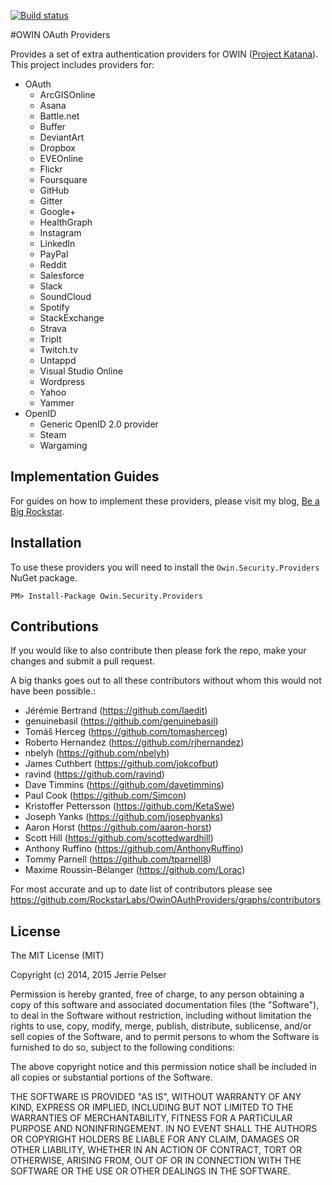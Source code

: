 [![Build status](https://ci.appveyor.com/api/projects/status/su8q95onnarswjaq/branch/master?svg=true)](https://ci.appveyor.com/project/ByteBlast/owinoauthproviders/branch/master)


#OWIN OAuth Providers

Provides a set of extra authentication providers for OWIN ([Project Katana](http://katanaproject.codeplex.com/)).  This project includes providers for:
- OAuth
  - ArcGISOnline
  - Asana
  - Battle.net
  - Buffer
  - DeviantArt
  - Dropbox
  - EVEOnline
  - Flickr
  - Foursquare
  - GitHub
  - Gitter
  - Google+
  - HealthGraph
  - Instagram
  - LinkedIn
  - PayPal
  - Reddit
  - Salesforce
  - Slack
  - SoundCloud
  - Spotify
  - StackExchange
  - Strava
  - TripIt
  - Twitch.tv
  - Untappd
  - Visual Studio Online
  - Wordpress
  - Yahoo
  - Yammer
- OpenID
  - Generic OpenID 2.0 provider
  - Steam
  - Wargaming

## Implementation Guides
For guides on how to implement these providers, please visit my blog, [Be a Big Rockstar](http://www.beabigrockstar.com).

## Installation
To use these providers you will need to install the ```Owin.Security.Providers``` NuGet package.

```
PM> Install-Package Owin.Security.Providers
```

## Contributions

If you would like to also contribute then please fork the repo, make your changes and submit a pull request.

A big thanks goes out to all these contributors without whom this would not have been possible.:
* Jérémie Bertrand (https://github.com/laedit)
* genuinebasil (https://github.com/genuinebasil)
* Tomáš Herceg (https://github.com/tomasherceg)
* Roberto Hernandez (https://github.com/rjhernandez)
* nbelyh (https://github.com/nbelyh)
* James Cuthbert (https://github.com/jokcofbut)
* ravind (https://github.com/ravind)
* Dave Timmins (https://github.com/davetimmins)
* Paul Cook (https://github.com/Simcon)
* Kristoffer Pettersson (https://github.com/KetaSwe)
* Joseph Yanks (https://github.com/josephyanks)
* Aaron Horst (https://github.com/aaron-horst)
* Scott Hill (https://github.com/scottedwardhill)
* Anthony Ruffino (https://github.com/AnthonyRuffino)
* Tommy Parnell (https://github.com/tparnell8)
* Maxime Roussin-Bélanger (https://github.com/Lorac)

For most accurate and up to date list of contributors please see https://github.com/RockstarLabs/OwinOAuthProviders/graphs/contributors

## License

The MIT License (MIT)

Copyright (c) 2014, 2015 Jerrie Pelser

Permission is hereby granted, free of charge, to any person obtaining a copy
of this software and associated documentation files (the "Software"), to deal
in the Software without restriction, including without limitation the rights
to use, copy, modify, merge, publish, distribute, sublicense, and/or sell
copies of the Software, and to permit persons to whom the Software is
furnished to do so, subject to the following conditions:

The above copyright notice and this permission notice shall be included in all
copies or substantial portions of the Software.

THE SOFTWARE IS PROVIDED "AS IS", WITHOUT WARRANTY OF ANY KIND, EXPRESS OR
IMPLIED, INCLUDING BUT NOT LIMITED TO THE WARRANTIES OF MERCHANTABILITY,
FITNESS FOR A PARTICULAR PURPOSE AND NONINFRINGEMENT. IN NO EVENT SHALL THE
AUTHORS OR COPYRIGHT HOLDERS BE LIABLE FOR ANY CLAIM, DAMAGES OR OTHER
LIABILITY, WHETHER IN AN ACTION OF CONTRACT, TORT OR OTHERWISE, ARISING FROM,
OUT OF OR IN CONNECTION WITH THE SOFTWARE OR THE USE OR OTHER DEALINGS IN THE
SOFTWARE.
